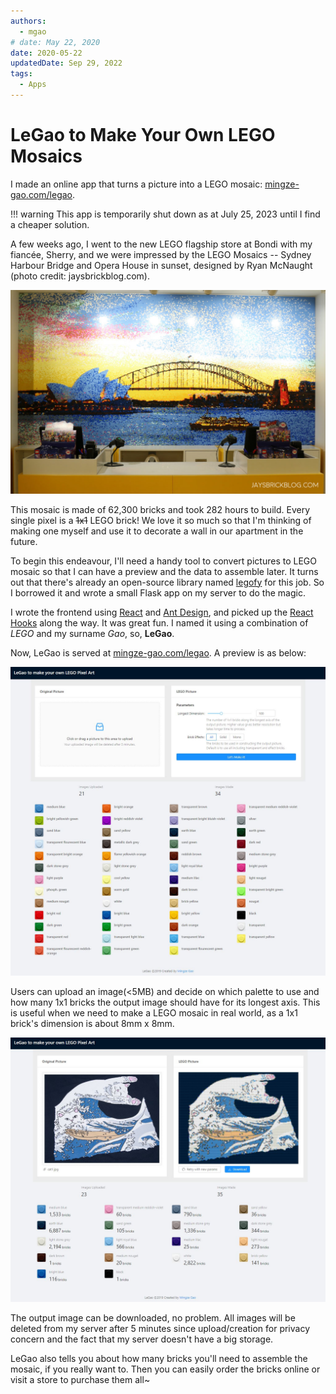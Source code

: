 ```yaml
---
authors:
  - mgao
# date: May 22, 2020
date: 2020-05-22
updatedDate: Sep 29, 2022
tags:
  - Apps
---
```


# LeGao to Make Your Own LEGO Mosaics

I made an online app that turns a picture into a LEGO mosaic: [mingze-gao.com/legao](https://mingze-gao.com/legao).

<!-- more -->

!!! warning
    This app is temporarily shut down as at July 25, 2023 until I find a cheaper solution.

A few weeks ago, I went to the new LEGO flagship store at Bondi with my fiancée, Sherry, and we were impressed by the LEGO Mosaics -- Sydney Harbour Bridge and Opera House in sunset, designed by Ryan McNaught (photo credit: jaysbrickblog.com).

![LEGO Sydney Bridge](/images/LEGO-Store-Sydney-Harbour-Bridge-Mural-1024x662.jpg)

This mosaic is made of 62,300 bricks and took 282 hours to build. Every single pixel is a ~~1x1~~ LEGO brick! We love it so much so that I'm thinking of making one myself and use it to decorate a wall in our apartment in the future.

To begin this endeavour, I'll need a handy tool to convert pictures to LEGO mosaic so that I can have a preview and the data to assemble later. It turns out that there's already an open-source library named [legofy](https://github.com/JuanPotato/Legofy) for this job. So I borrowed it and wrote a small Flask app on my server to do the magic.

I wrote the frontend using [React](https://reactjs.org/) and [Ant Design](https://ant.design/), and picked up the [React Hooks](https://reactjs.org/docs/hooks-intro.html) along the way. It was great fun. I named it using a combination of *LEGO* and my surname *Gao*, so, **LeGao**.

Now, LeGao is served at [mingze-gao.com/legao](https://mingze-gao.com/legao). A preview is as below:

![LeGao-1](/images/LeGao-1.jpg)

Users can upload an image(<5MB) and decide on which palette to use and how many 1x1 bricks the output image should have for its longest axis. This is useful when we need to make a LEGO mosaic in real world, as a 1x1 brick's dimension is about 8mm x 8mm.

![LeGao-2](/images/LeGao-2.jpg)

The output image can be downloaded, no problem. All images will be deleted from my server after 5 minutes since upload/creation for privacy concern and the fact that my server doesn't have a big storage.

LeGao also tells you about how many bricks you'll need to assemble the mosaic, if you really want to. Then you can easily order the bricks online or visit a store to purchase them all~
